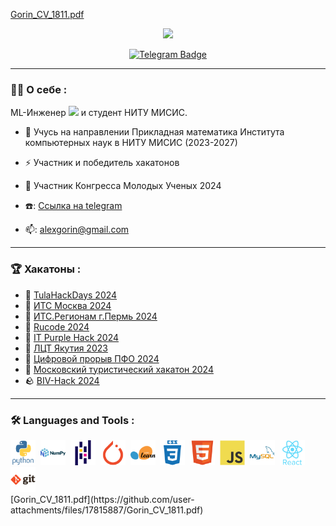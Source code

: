 [Gorin_CV_1811.pdf](https://github.com/user-attachments/files/17815884/Gorin_CV_1811.pdf)<div id="header" align="center">
  <img src="https://media.giphy.com/media/QDjpIL6oNCVZ4qzGs7/giphy.gif" width="200"/>
  <div id="badges">
    <a href="https://t.me/ALEKSANDERGORIN">
      <img src="https://media.giphy.com/media/v1.Y2lkPTc5MGI3NjExbzFlcmw5bjludW9paDY3bjF4bzR2amVsbGM1ZGRuamh3bXJ6bThsNiZlcD12MV9naWZzX3NlYXJjaCZjdD1n/ya4eevXU490Iw/giphy.gif" alt="Telegram Badge" width="50"/>
    </a>
  </div>
</div>

---

### :man_technologist: О себе :
ML-Инженер <img src="https://media.giphy.com/media/WUlplcMpOCEmTGBtBW/giphy.gif" width="30"> и студент НИТУ МИСИС.
- :seedling: Учусь на направлении Прикладная математика Института компьютерных наук в НИТУ МИСИС (2023-2027)

- :zap: Участник и победитель хакатонов

- 👔 Участник Конгресса Молодых Ученых 2024 

- ☎️: <a href="https://t.me/ALEKSANDERGORIN">Ссылка на telegram </a>

- 📫: alexgorin@gmail.com

---

### 🏆 Хакатоны :
- 🥇 <a href="https://github.com/PdrsDva3/TulaHack">TulaHackDays 2024</a>
- 🥇 <a href="https://github.com/AlexxxGorin/itc2024">ИТС Москва 2024</a>
- 🥇 <a href="https://github.com/daniil-dushenev/its-perm-hack">ИТС.Регионам г.Пермь 2024</a>
- 🥈 <a href="https://github.com/AlexxxGorin/rucode2024">Rucode 2024</a>
- 🥈 <a href="https://github.com/vdmkkk/it-purple-hack-frontend">IT Purple Hack 2024</a>
- 🥈 <a href="https://github.com/daniil-dushenev/lct-misis-ryazan">ЛЦТ Якутия 2023</a>
- 🥉 <a href="https://github.com/PdrsDva3/dispatch_backend">Цифровой прорыв ПФО 2024</a>
- 🥉 <a href="https://github.com/vdmkkk/MTH-Koptevo-frontend">Московский туристический хакатон 2024</a>
- 🪨 <a href="https://github.com/AlexxxGorin/biv-hack">BIV-Hack 2024</a>
---

### :hammer_and_wrench: Languages and Tools :
<div>
  <img src="https://github.com/devicons/devicon/blob/master/icons/python/python-original-wordmark.svg" title="Python" alt="Python" width="40" height="40"/>&nbsp;
  <img src="https://github.com/devicons/devicon/blob/master/icons/numpy/numpy-original-wordmark.svg" title="numpy" alt="numpy" width="40" height="40"/>&nbsp;
  <img src="https://github.com/devicons/devicon/blob/master/icons/pandas/pandas-original.svg" title="Pandas" alt="Pandas" width="40" height="40"/>&nbsp;
  <img src="https://github.com/devicons/devicon/blob/master/icons/pytorch/pytorch-original.svg" title="PyTorch" alt="PyTorch" width="40" height="40"/>&nbsp;
  <img src="https://github.com/devicons/devicon/blob/master/icons/scikitlearn/scikitlearn-original.svg" title="Redux" alt="Redux " width="40" height="40"/>&nbsp;
  <img src="https://github.com/devicons/devicon/blob/master/icons/css3/css3-plain-wordmark.svg"  title="CSS3" alt="CSS" width="40" height="40"/>&nbsp;
  <img src="https://github.com/devicons/devicon/blob/master/icons/html5/html5-original.svg" title="HTML5" alt="HTML" width="40" height="40"/>&nbsp;
  <img src="https://github.com/devicons/devicon/blob/master/icons/javascript/javascript-original.svg" title="JavaScript" alt="JavaScript" width="40" height="40"/>&nbsp;
  <img src="https://github.com/devicons/devicon/blob/master/icons/mysql/mysql-original-wordmark.svg" title="MySQL"  alt="MySQL" width="40" height="40"/>&nbsp;
  <img src="https://github.com/devicons/devicon/blob/master/icons/react/react-original-wordmark.svg" title="React" alt="React" width="40" height="40"/>&nbsp;
  <img src="https://github.com/devicons/devicon/blob/master/icons/git/git-original-wordmark.svg" title="Git" **alt="Git" width="40" height="40"/>
</div>
[Gorin_CV_1811.pdf](https://github.com/user-attachments/files/17815887/Gorin_CV_1811.pdf)


